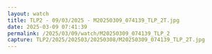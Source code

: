 ```yaml
---
layout: watch
title: TLP2 - 09/03/2025 - M20250309_074139_TLP_2T.jpg
date: 2025-03-09 07:41:39
permalink: /2025/03/09/watch/M20250309_074139_TLP_2
capture: TLP2/2025/202503/20250308/M20250309_074139_TLP_2T.jpg
---
```

